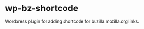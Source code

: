 wp-bz-shortcode
===============

Wordpress plugin for adding shortcode for buzilla.mozilla.org links.
